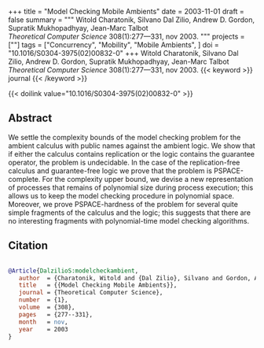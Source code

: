 +++
title = "Model Checking Mobile Ambients"
date = 2003-11-01
draft = false
summary = """
Witold Charatonik, Silvano Dal Zilio, Andrew D. Gordon, Supratik Mukhopadhyay, Jean-Marc Talbot <br />
_Theoretical Computer Science_ 308(1):277—331, nov 2003.
"""
projects = [""]
tags = ["Concurrency", "Mobility", "Mobile Ambients", ]
doi = "10.1016/S0304-3975(02)00832-0"
+++
Witold Charatonik, Silvano Dal Zilio, Andrew D. Gordon, Supratik Mukhopadhyay, Jean-Marc Talbot <br />
_Theoretical Computer Science_ 308(1):277—331, nov 2003.
{{< keyword >}} journal {{< /keyword >}}


{{< doilink value="10.1016/S0304-3975(02)00832-0" >}}

## Abstract
We settle the complexity bounds of the model checking problem for the ambient calculus with
        public names against the ambient logic. We show that if either the calculus contains
        replication or the logic contains the guarantee operator, the problem is undecidable. In the
        case of the replication-free calculus and guarantee-free logic we prove that the problem is
        PSPACE-complete. For the complexity upper bound, we devise a new representation of processes
        that remains of polynomial size during process execution; this allows us to keep the model
        checking procedure in polynomial space. Moreover, we prove PSPACE-hardness of the problem
        for several quite simple fragments of the calculus and the logic; this suggests that there
        are no interesting fragments with polynomial-time model checking algorithms.



## Citation

```bibtex

@Article{DalzilioS:modelcheckambient,
   author  = {Charatonik, Witold and {Dal Zilio}, Silvano and Gordon, Andrew D. and Mukhopadhyay, Supratik and Talbot, Jean-Marc},
   title   = {{Model Checking Mobile Ambients}},
   journal = {Theoretical Computer Science},
   number  = {1},
   volume  = {308},
   pages   = {277--331},
   month   = nov, 
   year    = 2003
}

````
